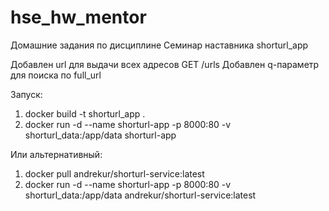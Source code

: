 # hse_hw_mentor
Домашние задания по дисциплине Семинар наставника shorturl_app

Добавлен url для выдачи всех адресов GET /urls
Добавлен q-параметр для поиска по full_url

Запуск:
1) docker build -t shorturl_app .
2) docker run -d --name shorturl-app -p 8000:80 -v shorturl_data:/app/data shorturl-app

Или альтернативный:
1) docker pull andrekur/shorturl-service:latest
2) docker run -d --name shorturl-app -p 8000:80 -v shorturl_data:/app/data andrekur/shorturl-service:latest